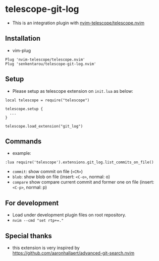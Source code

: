 # telescope-git-log
* This is an integration plugin with [nvim-telescope/telescope.nvim](https://github.com/nvim-telescope/telescope.nvim)

## Installation
* vim-plug
```
Plug 'nvim-telescope/telescope.nvim'
Plug 'senkentarou/telescope-git-log.nvim'
```

## Setup
* Please setup as telescope extension on `init.lua` as below:
```
local telescope = require("telescope")

telescope.setup {
  ...
}

telescope.load_extension("git_log")
```

## Commands
* example:
```
:lua require('telescope').extensions.git_log.list_commits_on_file()
```

* `commit`: show commit on file (`<CR>`)
* `blob`: show blob on file (insert: `<C-o>`, normal: o)
* `compare` show compare current commit and former one on file (insert: `<C-p>`, normal: p)


## For development
* Load under development plugin files on root repository.
* `nvim --cmd "set rtp+=."`

## Special thanks
* this extension is very inspired by https://github.com/aaronhallaert/advanced-git-search.nvim
